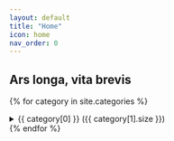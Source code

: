 ```yaml
---
layout: default
title: "Home"
icon: home
nav_order: 0
---
```


## Ars longa, vita brevis

{% for category in site.categories %}
<details>
    <summary>{{ category[0] }} ({{ category[1].size }})</summary>
    <ul>
        {% for post in category[1] %}
        <li><a href="{{ post.url }}">{{ post.title }}</a></li>
        {% endfor %}
    </ul>
</details>
{% endfor %}
